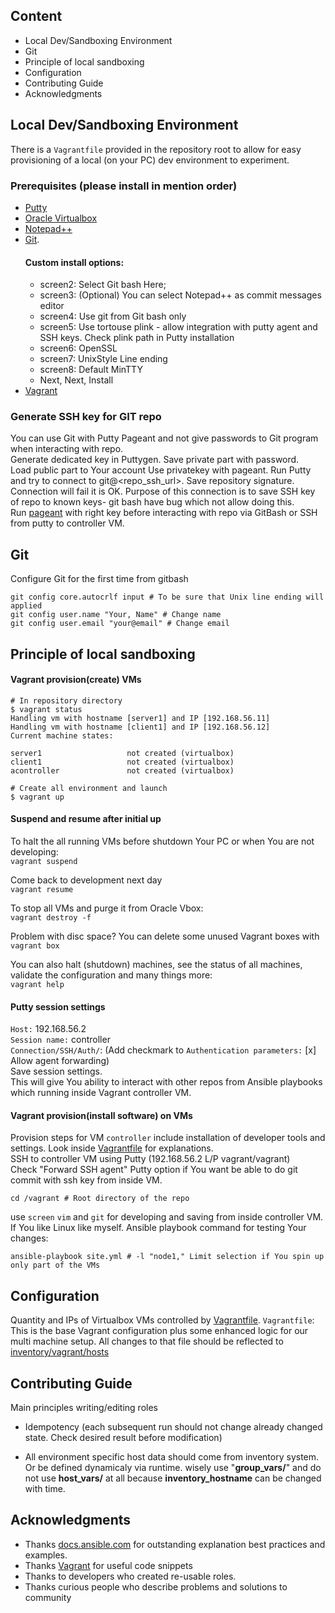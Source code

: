 ## Content
* Local Dev/Sandboxing Environment
* Git
* Principle of local sandboxing
* Configuration
* Contributing Guide
* Acknowledgments

## Local Dev/Sandboxing Environment

There is a `Vagrantfile` provided in the repository root to allow for easy provisioning of a local (on your PC) dev environment to experiment.
### Prerequisites (please install in mention order)
* [Putty](https://www.chiark.greenend.org.uk/~sgtatham/putty/latest.html) 
* [Oracle Virtualbox](https://www.virtualbox.org/wiki/Downloads)
* [Notepad++](https://notepad-plus-plus.org/download)
* [Git](https://git-scm.com/downloads).  
    #### Custom install options:  
    * screen2: Select Git bash Here;
    * screen3: (Optional) You can select Notepad++ as commit messages editor
    * screen4: Use git from Git bash only
    * screen5: Use tortouse plink - allow integration with putty agent and SSH keys. Check plink path in Putty installation
    * screen6: OpenSSL
    * screen7: UnixStyle Line ending
    * screen8: Default MinTTY
    * Next, Next, Install
* [Vagrant](https://www.vagrantup.com/downloads.html) 

### Generate SSH key for GIT repo
You can use Git with Putty Pageant and not give passwords to Git program when interacting with repo.  
Generate dedicated key in Puttygen. Save private part with password.  
Load public part to Your account
Use privatekey with pageant. 
Run Putty and try to connect to git@<repo_ssh_url>. Save repository signature.  
Connection will fail it is OK. Purpose of this connection is to save SSH key of repo to known keys- git bash have bug which not allow doing this.  
Run [pageant](https://www.ssh.com/ssh/putty/putty-manuals/0.68/Chapter9.html) with right key before interacting with repo via GitBash or SSH from putty to controller VM.

## Git
Configure Git for the first time from gitbash
```
git config core.autocrlf input # To be sure that Unix line ending will applied
git config user.name "Your, Name" # Change name
git config user.email "your@email" # Change email 
```
 
## Principle of local sandboxing
#### Vagrant provision(create) VMs

```
# In repository directory
$ vagrant status
Handling vm with hostname [server1] and IP [192.168.56.11]
Handling vm with hostname [client1] and IP [192.168.56.12]
Current machine states:

server1                   not created (virtualbox)
client1                   not created (virtualbox)
acontroller               not created (virtualbox)

# Create all environment and launch
$ vagrant up
```

#### Suspend and resume after initial up
To halt the all running VMs before shutdown Your PC or when You are not developing:  
`vagrant suspend`  

Come back to development next day  
`vagrant resume`  

To stop all VMs and purge it from Oracle Vbox:  
`vagrant destroy -f`  

Problem with disc space? You can delete some unused Vagrant boxes with  
`vagrant box`   

You can also halt (shutdown) machines, see the status of all machines, validate the configuration and many things more:  
`vagrant help`

#### Putty session settings
`Host:` 192.168.56.2   
`Session name:` controller   
`Connection/SSH/Auth/`: (Add checkmark to `Authentication parameters:` [x] Allow agent forwarding)   
Save session settings.  
This will give You ability to interact with other repos from Ansible playbooks which running inside Vagrant controller VM. 

#### Vagrant provision(install software) on VMs
Provision steps for VM `controller` include installation of developer tools and settings. Look inside [Vagrantfile](../../Vagrantfile) for explanations.  
SSH to controller VM using Putty (192.168.56.2 L/P vagrant/vagrant)  
Check "Forward SSH agent" Putty option if You want be able to do git commit with ssh key from inside VM.  

```
cd /vagrant # Root directory of the repo
```
use `screen` `vim` and `git` for developing and saving from inside controller VM. If You like Linux like myself.
Ansible playbook command for testing Your changes:   
```
ansible-playbook site.yml # -l "node1," Limit selection if You spin up only part of the VMs
```

## **Configuration**
Quantity and IPs of Virtualbox VMs controlled by [Vagrantfile](../../Vagrantfile).
`Vagrantfile`:
This is the base Vagrant configuration plus some enhanced logic for our multi machine setup. 
All changes to that file should be reflected to [inventory/vagrant/hosts](../../inventory/vagrant/hosts)

## Contributing Guide

Main principles writing/editing roles
 * Idempotency 
(each subsequent run should not change already changed state. 
Check desired result before modification)

 * All environment specific host data should come from inventory system. 
Or be defined dynamicaly via runtime.
wisely use "__group_vars/__" and do not use __host_vars/__ at all because 
__inventory_hostname__ can be changed with time.

## Acknowledgments
* Thanks [docs.ansible.com](http://docs.ansible.com) for outstanding explanation best practices and examples.
* Thanks [Vagrant](https://www.vagrantup.com/docs/index.html) for useful code snippets
* Thanks to developers who created re-usable roles.
* Thanks curious people who describe problems and solutions to community
